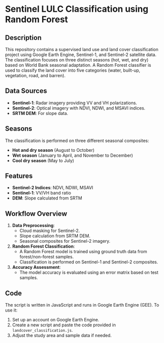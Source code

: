 # Sentinel LULC Classification using Random Forest

## Description
This repository contains a supervised land use and land cover classification project using Google Earth Engine, Sentinel-1, and Sentinel-2 satellite data. The classification focuses on three distinct seasons (hot, wet, and dry) based on World Bank seasonal adaptation. A Random Forest classifier is used to classify the land cover into five categories (water, built-up, vegetation, road, and barren).

## Data Sources
- **Sentinel-1**: Radar imagery providing VV and VH polarizations.
- **Sentinel-2**: Optical imagery with NDVI, NDWI, and MSAVI indices.
- **SRTM DEM**: For slope data.

## Seasons
The classification is performed on three different seasonal composites:
- **Hot and dry season** (August to October)
- **Wet season** (January to April, and November to December)
- **Cool dry season** (May to July)

## Features
- **Sentinel-2 Indices**: NDVI, NDWI, MSAVI
- **Sentinel-1**: VV/VH band ratio
- **DEM**: Slope calculated from SRTM

## Workflow Overview
1. **Data Preprocessing**:
   - Cloud masking for Sentinel-2.
   - Slope calculation from SRTM DEM.
   - Seasonal composites for Sentinel-2 imagery.
2. **Random Forest Classification**:
   - A Random Forest model is trained using ground truth data from forest/non-forest samples.
   - Classification is performed on Sentinel-1 and Sentinel-2 composites.
3. **Accuracy Assessment**:
   - The model accuracy is evaluated using an error matrix based on test samples.

## Code
The script is written in JavaScript and runs in Google Earth Engine (GEE). To use it:
1. Set up an account on Google Earth Engine.
2. Create a new script and paste the code provided in `landcover_classification.js`.
3. Adjust the study area and sample data if needed.

